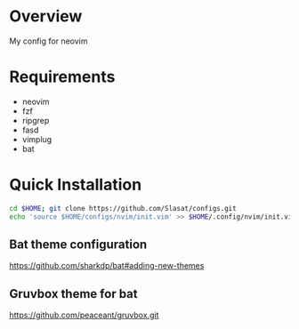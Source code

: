 # Overview

My config for neovim

# Requirements

* neovim
* fzf
* ripgrep
* fasd
* vimplug
* bat

# Quick Installation

``` bash
cd $HOME; git clone https://github.com/Slasat/configs.git
echo 'source $HOME/configs/nvim/init.vim' >> $HOME/.config/nvim/init.vim
```
## Bat theme configuration

https://github.com/sharkdp/bat#adding-new-themes

## Gruvbox theme for bat

https://github.com/peaceant/gruvbox.git
